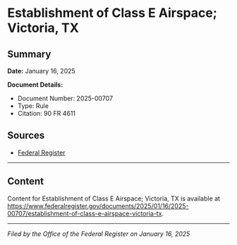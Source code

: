 # Establishment of Class E Airspace; Victoria, TX

## Summary

**Date:** January 16, 2025

**Document Details:**
- Document Number: 2025-00707
- Type: Rule
- Citation: 90 FR 4611

## Sources
- [Federal Register](https://www.federalregister.gov/documents/2025/01/16/2025-00707/establishment-of-class-e-airspace-victoria-tx)

---

## Content

Content for Establishment of Class E Airspace; Victoria, TX is available at https://www.federalregister.gov/documents/2025/01/16/2025-00707/establishment-of-class-e-airspace-victoria-tx.

---

*Filed by the Office of the Federal Register on January 16, 2025*
